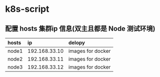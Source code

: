 # k8s-script




## 配置 hosts 集群ip 信息(双主且都是 Node 测试环境)

| hosts           | ip            | delopy             |
|:----------------|:--------------|:-------------------|
| node1           | 192.168.33.10 | images for docker  |
| node2           | 192.168.33.11 | images for docker  |
| node3           | 192.168.33.12 | images for docker  |


